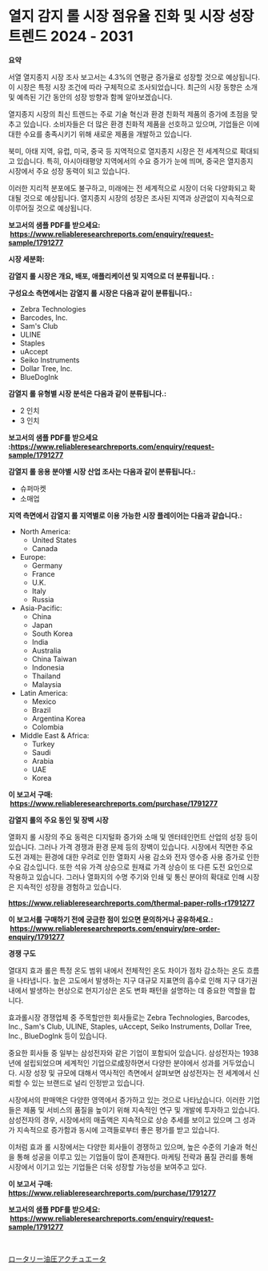 <p><h1>열지 감지 롤 시장 점유율 진화 및 시장 성장 트렌드 2024 - 2031</h1></p><p><strong>요약</strong></p>
<p><p>서열 열지종지 시장 조사 보고서는 4.3%의 연평균 증가율로 성장할 것으로 예상됩니다. 이 시장은 특정 시장 조건에 따라 구체적으로 조사되었습니다. 최근의 시장 동향은 소개 및 예측된 기간 동안의 성장 방향과 함께 알아보겠습니다.</p><p>열지종지 시장의 최신 트렌드는 주로 기술 혁신과 환경 친화적 제품의 증가에 초점을 맞추고 있습니다. 소비자들은 더 많은 환경 친화적 제품을 선호하고 있으며, 기업들은 이에 대한 수요를 충족시키기 위해 새로운 제품을 개발하고 있습니다.</p><p>북미, 아태 지역, 유럽, 미국, 중국 등 지역적으로 열지종지 시장은 전 세계적으로 확대되고 있습니다. 특히, 아시아태평양 지역에서의 수요 증가가 눈에 띄며, 중국은 열지종지 시장에서 주요 성장 동력이 되고 있습니다.</p><p>이러한 지리적 분포에도 불구하고, 미래에는 전 세계적으로 시장이 더욱 다양화되고 확대될 것으로 예상됩니다. 열지종지 시장의 성장은 조사된 지역과 상관없이 지속적으로 이루어질 것으로 예상됩니다.</p></p>
<p><strong>보고서의 샘플 PDF를 받으세요: &nbsp;<a href="https://www.reliableresearchreports.com/enquiry/request-sample/1791277">https://www.reliableresearchreports.com/enquiry/request-sample/1791277</a></strong></p>
<p><strong>시장 세분화:</strong></p>
<p><strong> 감열지 롤 시장은 개요, 배포, 애플리케이션 및 지역으로 더 분류됩니다. :</strong></p>
<p><strong>구성요소 측면에서는 감열지 롤 시장은 다음과 같이 분류됩니다.:</strong></p>
<p><ul><li>Zebra Technologies</li><li>Barcodes, Inc.</li><li>Sam's Club</li><li>ULINE</li><li>Staples</li><li>uAccept</li><li>Seiko Instruments</li><li>Dollar Tree, Inc.</li><li>BlueDogInk</li></ul></p>
<p><strong> 감열지 롤 유형별 시장 분석은 다음과 같이 분류됩니다.:</strong></p>
<p><ul><li>2 인치</li><li>3 인치</li></ul></p>
<p><strong>보고서의 샘플 PDF를 받으세요 :<a href="https://www.reliableresearchreports.com/enquiry/request-sample/1791277">https://www.reliableresearchreports.com/enquiry/request-sample/1791277</a></strong></p>
<p><strong> 감열지 롤 응용 분야별 시장 산업 조사는 다음과 같이 분류됩니다.:</strong></p>
<p><ul><li>슈퍼마켓</li><li>소매업</li></ul></p>
<p><strong>지역 측면에서 감열지 롤 지역별로 이용 가능한 시장 플레이어는 다음과 같습니다.:</strong></p>
<p><ul>
    <li>
        North America:
        <ul>
            <li>United States</li>
            <li>Canada</li>
        </ul>
    </li>
    <li>
        Europe:
        <ul>
            <li>Germany</li>
            <li>France</li>
            <li>U.K.</li>
            <li>Italy</li>
            <li>Russia</li>
        </ul>
    </li>
    <li>
        Asia-Pacific:
        <ul>
            <li>China</li>
            <li>Japan</li>
            <li>South Korea</li>
            <li>India</li>
            <li>Australia</li>
            <li>China Taiwan</li>
            <li>Indonesia</li>
            <li>Thailand</li>
            <li>Malaysia</li>
        </ul>
    </li>
    <li>
        Latin America:
        <ul>
            <li>Mexico</li>
            <li>Brazil</li>
            <li>Argentina Korea</li>
            <li>Colombia</li>
        </ul>
    </li>
    <li>
        Middle East & Africa:
        <ul>
            <li>Turkey</li>
            <li>Saudi</li>
            <li>Arabia</li>
            <li>UAE</li>
            <li>Korea</li>
        </ul>
    </li>
    </ul></p>
<p><strong>이 보고서 구매: &nbsp;<a href="https://www.reliableresearchreports.com/purchase/1791277">https://www.reliableresearchreports.com/purchase/1791277</a></strong></p>
<p><strong>감열지 롤의 주요 동인 및 장벽 시장</strong></p>
<p><p>열화지 롤 시장의 주요 동력은 디지털화 증가와 소매 및 엔터테인먼트 산업의 성장 등이 있습니다. 그러나 가격 경쟁과 환경 문제 등의 장벽이 있습니다. 시장에서 직면한 주요 도전 과제는 환경에 대한 우려로 인한 열화지 사용 감소와 전자 영수증 사용 증가로 인한 수요 감소입니다. 또한 석유 가격 상승으로 원재료 가격 상승이 또 다른 도전 요인으로 작용하고 있습니다. 그러나 열화지의 수명 주기와 인쇄 및 통신 분야의 확대로 인해 시장은 지속적인 성장을 경험하고 있습니다.</p></p>
<p><strong><a href="https://www.reliableresearchreports.com/thermal-paper-rolls-r1791277">https://www.reliableresearchreports.com/thermal-paper-rolls-r1791277</a></strong></p>
<p><strong>이 보고서를 구매하기 전에 궁금한 점이 있으면 문의하거나 공유하세요.: &nbsp;<a href="https://www.reliableresearchreports.com/enquiry/pre-order-enquiry/1791277">https://www.reliableresearchreports.com/enquiry/pre-order-enquiry/1791277</a></strong></p>
<p><strong>경쟁 구도</strong></p>
<p><p>열대지 효과 롤은 특정 온도 범위 내에서 전체적인 온도 차이가 점차 감소하는 온도 흐름을 나타냅니다. 높은 고도에서 발생하는 지구 대규모 지표면의 흡수로 인해 지구 대기권 내에서 발생하는 현상으로 현지기상은 온도 변화 패턴을 설명하는 데 중요한 역할을 합니다. </p><p>효과롤시장 경쟁업체 중 주목할만한 회사들로는 Zebra Technologies, Barcodes, Inc., Sam's Club, ULINE, Staples, uAccept, Seiko Instruments, Dollar Tree, Inc., BlueDogInk 등이 있습니다. </p><p>중요한 회사들 중 일부는 삼성전자와 같은 기업이 포함되어 있습니다. 삼성전자는 1938년에 설립되었으며 세계적인 기업으로成장하면서 다양한 분야에서 성과를 거두었습니다. 시장 성장 및 규모에 대해서 역사적인 측면에서 살펴보면 삼성전자는 전 세계에서 신뢰할 수 있는 브랜드로 널리 인정받고 있습니다.</p><p>시장에서의 판매액은 다양한 영역에서 증가하고 있는 것으로 나타났습니다. 이러한 기업들은 제품 및 서비스의 품질을 높이기 위해 지속적인 연구 및 개발에 투자하고 있습니다. 삼성전자의 경우, 시장에서의 매출액은 지속적으로 상승 추세를 보이고 있으며 그 성과가 지속적으로 증가함과 동시에 고객들로부터 좋은 평가를 받고 있습니다.</p><p>이처럼 효과 롤 시장에서는 다양한 회사들이 경쟁하고 있으며, 높은 수준의 기술과 혁신을 통해 성공을 이루고 있는 기업들이 많이 존재한다. 마케팅 전략과 품질 관리를 통해 시장에서 이기고 있는 기업들은 더욱 성장할 가능성을 보여주고 있다.</p></p>
<p><strong>이 보고서 구매: &nbsp; <a href="https://www.reliableresearchreports.com/purchase/1791277">https://www.reliableresearchreports.com/purchase/1791277</a></strong></p>
<p><strong>보고서의 샘플 PDF를 받으세요: &nbsp;<a href="https://www.reliableresearchreports.com/enquiry/request-sample/1791277">https://www.reliableresearchreports.com/enquiry/request-sample/1791277</a></strong><strong></strong></p>
<p>&nbsp;</p>
<p><p><a href="https://github.com/ppmazlotr77499/Market-Research-Report-List-1/blob/main/105948524050.md">ロータリー油圧アクチュエータ</a></p></p>